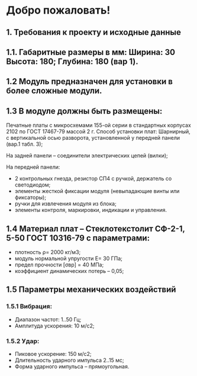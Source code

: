# Добро пожаловать!

## 1. Требования к проекту и исходные данные

## 1.1. Габаритные размеры в мм: Ширина: 30 Высота: 180; Глубина: 180 (вар 1).

## 1.2	Модуль предназначен для установки в более сложные модули.

## 1.3	В модуле должны быть размещены:
Печатные платы с микросхемами 155-ой серии в стандартных корпусах 2102 по ГОСТ 17467-79 массой 2 г. Способ установки плат: Шарнирный, с вертикальной осью разворота, установленной у передней панели (вар.1 табл. З);

На задней панели – соединители электрических цепей (вилки);

На передней панели: 
- 2 контрольных гнезда, резистор СП4 с ручкой, держатель со светодиодом;
- элементы жесткой фиксации модуля (невыпадающие винты или фиксаторы);
- ручки для извлечения модуля из блока;
- элементы контроля, маркировки, индикации и управления.

## 1.4	Материал плат – Стеклотекстолит СФ-2-1, 5-50 ГОСТ 10316-79 с параметрами: 
- плотность ρ= 2000 кг/м3;
- модуль нормальной упругости Е= 30 ГПа; 
- предел прочности [σвр] = 40 МПа; 
- коэффициент динамических потерь – 0,05;

## 1.5	Параметры механических воздействий

### 1.5.1 Вибрация: 	
- Диапазон частот: 1..50 Гц;
- Амплитуда ускорения: 10 м/с2;

### 1.5.2 Удар:
- Пиковое ускорение: 150 м/с2;
- Длительность ударного импульса 2..15 мс;
- Форма ударного импульса – прямоугольная.
